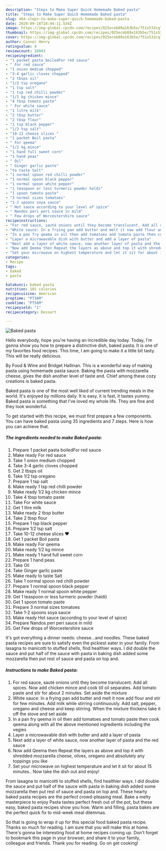 ```yaml
---
description: "Steps to Make Super Quick Homemade Baked pasta"
title: "Steps to Make Super Quick Homemade Baked pasta"
slug: 484-steps-to-make-super-quick-homemade-baked-pasta
date: 2020-09-16T18:44:11.534Z
image: https://img-global.cpcdn.com/recipes/025eceb89a163b5e/751x532cq70/baked-pasta-recipe-main-photo.jpg
thumbnail: https://img-global.cpcdn.com/recipes/025eceb89a163b5e/751x532cq70/baked-pasta-recipe-main-photo.jpg
cover: https://img-global.cpcdn.com/recipes/025eceb89a163b5e/751x532cq70/baked-pasta-recipe-main-photo.jpg
author: Connor Henry
ratingvalue: 4
reviewcount: 26043
recipeingredient:
- "1 packet pasta boiledFor red sauce"
- " For red sauce"
- "1 onion medium chopped"
- "3-4 garlic cloves chopped"
- "2 tbsps oil"
- "1/2 tsp oregano"
- "1 tsp salt"
- "1 tsp red chilli powder"
- "1/2 kg chicken mince"
- "4 tbsp tomato paste"
- " For white sauce"
- "1 litre milk"
- "2 tbsp butter"
- "2 tbsp flour"
- "1 tsp black pepper"
- "1/2 tsp salt"
- "10-12 cheese slices "
- "1 packet Boil pasta"
- " For qeema"
- "1/2 kg mince"
- "1 hand full sweet corn"
- "1 hand peas"
- " Oil"
- " Ginger garlic paste"
- "to taste Salt"
- "1 normal spoon red chilli powder"
- "1 normal spoon black pepper"
- "1 normal spoon white pepper"
- "1 teaspoon or less turmeric powder haldi"
- "1 spoon tomato paste"
- "3 normal sizes tomatoes"
- "1-2 spoons soya sauce"
- " Hot sauce according to your level of spice"
- " Nandos peri peri sauce in mild"
- " Few drops of Worcestershire sauce"
recipeinstructions:
- "For red sauce, sauté onions until they become translucent. Add all spices. Now add chicken mince and cook till oil separates. Add tomato paste and stir for about 2 minutes. Set aside the mixture"
- "White sauce: In a frying pan add butter and melt it now add flour and stir for few minutes. Add milk while stirring continuously. Add salt, pepper, oregano and cheese and keep stirring. When the mixture thickens take it off the stove and set aside"
- "In a pan fry qeema in oil then add tomatoes and tomato paste then cook qeema along with all the above mentioned ingredients including the vegies"
- "Layer a microwavable dish with butter and add a layer of pasta"
- "Next add a layer of white sauce, now another layer of pasta and the red sauce"
- "Now add Qeema then Repeat the layers as above and top it with shredded mozzarella cheese, olives, oregano and absolutely any toppings you like"
- "Set your microwave on highest temperature and let it sit for about 15 minutes.. Now take the dish out and enjoy!"
categories:
- Recipe
tags:
- baked
- pasta

katakunci: baked pasta 
nutrition: 101 calories
recipecuisine: American
preptime: "PT36M"
cooktime: "PT56M"
recipeyield: "1"
recipecategory: Dessert

---
```



![Baked pasta](https://img-global.cpcdn.com/recipes/025eceb89a163b5e/751x532cq70/baked-pasta-recipe-main-photo.jpg)

Hello everybody, hope you're having an incredible day today. Today, I'm gonna show you how to prepare a distinctive dish, baked pasta. It is one of my favorites food recipes. This time, I am going to make it a little bit tasty. This will be really delicious.

By Food &amp; Wine and Bridget Hallinan. This is a wonderful way of making pasta using homemade pasta sauce. Baking the pasta with mozzarella cheese, gives the dish another level of taste and. Chief among these cozy creations is baked pasta.

Baked pasta is one of the most well liked of current trending meals in the world. It's enjoyed by millions daily. It is easy, it is fast, it tastes yummy. Baked pasta is something that I've loved my whole life. They are fine and they look wonderful.


To get started with this recipe, we must first prepare a few components. You can have baked pasta using 35 ingredients and 7 steps. Here is how you can achieve that.

<!--inarticleads1-->

##### The ingredients needed to make Baked pasta:

1. Prepare 1 packet pasta boiledFor red sauce
1. Make ready  For red sauce
1. Take 1 onion medium chopped
1. Take 3-4 garlic cloves chopped
1. Get 2 tbsps oil
1. Take 1/2 tsp oregano
1. Prepare 1 tsp salt
1. Make ready 1 tsp red chilli powder
1. Make ready 1/2 kg chicken mince
1. Take 4 tbsp tomato paste
1. Take  For white sauce
1. Get 1 litre milk
1. Make ready 2 tbsp butter
1. Take 2 tbsp flour
1. Prepare 1 tsp black pepper
1. Prepare 1/2 tsp salt
1. Take 10-12 cheese slices ❤️
1. Get 1 packet Boil pasta
1. Make ready  For qeema
1. Make ready 1/2 kg mince
1. Make ready 1 hand full sweet corn
1. Prepare 1 hand peas
1. Take  Oil
1. Take  Ginger garlic paste
1. Make ready to taste Salt
1. Take 1 normal spoon red chilli powder
1. Prepare 1 normal spoon black pepper
1. Make ready 1 normal spoon white pepper
1. Get 1 teaspoon or less turmeric powder (haldi)
1. Get 1 spoon tomato paste
1. Prepare 3 normal sizes tomatoes
1. Take 1-2 spoons soya sauce
1. Make ready  Hot sauce (according to your level of spice)
1. Prepare  Nandos peri peri sauce in mild
1. Get  Few drops of Worcestershire sauce


It&#39;s got everything a dinner needs: cheese…and noodles. These baked pasta recipes are sure to satisfy even the pickiest eater in your family. From lasagna to manicotti to stuffed shells, find healthier ways. I did double the sauce and put half of the sauce with pasta in baking dish added some mozzarella then put rest of sauce and pasta on top and. 

<!--inarticleads2-->

##### Instructions to make Baked pasta:

1. For red sauce, sauté onions until they become translucent. Add all spices. Now add chicken mince and cook till oil separates. Add tomato paste and stir for about 2 minutes. Set aside the mixture
1. White sauce: In a frying pan add butter and melt it now add flour and stir for few minutes. Add milk while stirring continuously. Add salt, pepper, oregano and cheese and keep stirring. When the mixture thickens take it off the stove and set aside
1. In a pan fry qeema in oil then add tomatoes and tomato paste then cook qeema along with all the above mentioned ingredients including the vegies
1. Layer a microwavable dish with butter and add a layer of pasta
1. Next add a layer of white sauce, now another layer of pasta and the red sauce
1. Now add Qeema then Repeat the layers as above and top it with shredded mozzarella cheese, olives, oregano and absolutely any toppings you like
1. Set your microwave on highest temperature and let it sit for about 15 minutes.. Now take the dish out and enjoy!


From lasagna to manicotti to stuffed shells, find healthier ways. I did double the sauce and put half of the sauce with pasta in baking dish added some mozzarella then put rest of sauce and pasta on top and. These hearty baked pasta recipes are the perfect crowd-pleasing meal. Bake a melty masterpiece to enjoy Pasta tastes perfect fresh out of the pot, but these easy, baked pasta recipes show you how. Warm and filling, pasta bakes are the perfect quick fix to mid-week meal dilemmas. 

So that is going to wrap it up for this special food baked pasta recipe. Thanks so much for reading. I am sure that you will make this at home. There's gonna be interesting food at home recipes coming up. Don't forget to bookmark this page in your browser, and share it to your family, colleague and friends. Thank you for reading. Go on get cooking!
